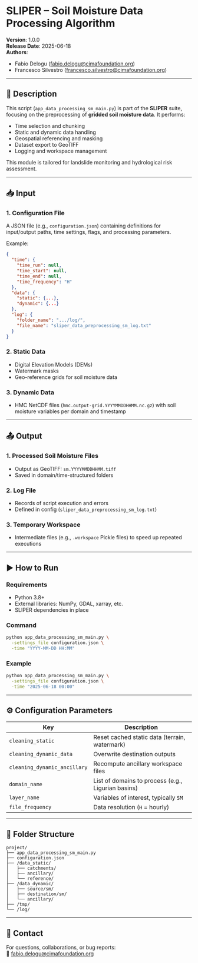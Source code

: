 # SLIPER – Soil Moisture Data Processing Algorithm

**Version**: 1.0.0  
**Release Date**: 2025-06-18  
**Authors**:  
- Fabio Delogu (fabio.delogu@cimafoundation.org)  
- Francesco Silvestro (francesco.silvestro@cimafoundation.org)  

---

## 📘 Description

This script (`app_data_processing_sm_main.py`) is part of the **SLIPER** suite, focusing on the preprocessing of **gridded soil moisture data**. It performs:
- Time selection and chunking
- Static and dynamic data handling
- Geospatial referencing and masking
- Dataset export to GeoTIFF
- Logging and workspace management

This module is tailored for landslide monitoring and hydrological risk assessment.

---

## 📥 Input

### 1. **Configuration File**
A JSON file (e.g., `configuration.json`) containing definitions for input/output paths, time settings, flags, and processing parameters.

Example:
```json
{
  "time": {
    "time_run": null,
    "time_start": null,
    "time_end": null,
    "time_frequency": "H"
  },
  "data": {
    "static": {...},
    "dynamic": {...}
  },
  "log": {
    "folder_name": ".../log/",
    "file_name": "sliper_data_preprocessing_sm_log.txt"
  }
}
```

### 2. **Static Data**
- Digital Elevation Models (DEMs)
- Watermark masks
- Geo-reference grids for soil moisture data

### 3. **Dynamic Data**
- HMC NetCDF files (`hmc.output-grid.YYYYMMDDHHMM.nc.gz`) with soil moisture variables per domain and timestamp

---

## 📤 Output

### 1. **Processed Soil Moisture Files**
- Output as GeoTIFF: `sm.YYYYMMDDHHMM.tiff`  
- Saved in domain/time-structured folders

### 2. **Log File**
- Records of script execution and errors  
- Defined in config (`sliper_data_preprocessing_sm_log.txt`)

### 3. **Temporary Workspace**
- Intermediate files (e.g., `.workspace` Pickle files) to speed up repeated executions

---

## ▶️ How to Run

### Requirements
- Python 3.8+
- External libraries: NumPy, GDAL, xarray, etc.
- SLIPER dependencies in place

### Command
```bash
python app_data_processing_sm_main.py \
  -settings_file configuration.json \
  -time "YYYY-MM-DD HH:MM"
```

### Example
```bash
python app_data_processing_sm_main.py \
  -settings_file configuration.json \
  -time "2025-06-18 00:00"
```

---

## ⚙️ Configuration Parameters

| Key                        | Description                                               |
|----------------------------|-----------------------------------------------------------|
| `cleaning_static`          | Reset cached static data (terrain, watermark)             |
| `cleaning_dynamic_data`    | Overwrite destination outputs                             |
| `cleaning_dynamic_ancillary`| Recompute ancillary workspace files                       |
| `domain_name`              | List of domains to process (e.g., Ligurian basins)        |
| `layer_name`               | Variables of interest, typically `SM`                     |
| `file_frequency`           | Data resolution (`H` = hourly)                            |

---

## 🧱 Folder Structure

```text
project/
├── app_data_processing_sm_main.py
├── configuration.json
├── /data_static/
│   ├── catchments/
│   ├── ancillary/
│   └── reference/
├── /data_dynamic/
│   ├── source/sm/
│   ├── destination/sm/
│   └── ancillary/
├── /tmp/
└── /log/
```

---

## 👞 Contact

For questions, collaborations, or bug reports:  
📧 fabio.delogu@cimafoundation.org
